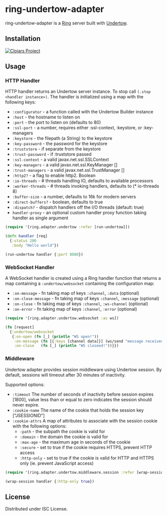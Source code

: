 # ring-undertow-adapter

ring-undertow-adapter is a [Ring](https://github.com/ring-clojure/ring) server built with
[Undertow](http://undertow.io).

## Installation

[![Clojars Project](https://img.shields.io/clojars/v/luminus/ring-undertow-adapter.svg)](https://clojars.org/luminus/ring-undertow-adapter)

## Usage

### HTTP Handler

HTTP handler returns an Undertow server instance. To stop call `(.stop <handler instance>)`.
The handler is initialized using a map with the following keys:

* `:configurator` - a function called with the Undertow Builder instance
* `:host` - the hostname to listen on
* `:port` - the port to listen on (defaults to 80)
* `:ssl-port` - a number, requires either :ssl-context, :keystore, or :key-managers
* `:keystore` - the filepath (a String) to the keystore
* `:key-password` - the password for the keystore
* `:truststore` - if separate from the keystore
* `:trust-password` - if :truststore passed
* `:ssl-context` - a valid javax.net.ssl.SSLContext
* `:key-managers` - a valid javax.net.ssl.KeyManager []
* `:trust-managers` - a valid javax.net.ssl.TrustManager []
* `:http2?` - a flag to enable http2. Boolean
* `:io-threads` - # threads handling IO, defaults to available processors
* `:worker-threads` - # threads invoking handlers, defaults to (* io-threads 8)
* `:buffer-size` - a number, defaults to 16k for modern servers
* `:direct-buffers?` - boolean, defaults to true
* `:dispatch?`      - dispatch handlers off the I/O threads (default: true)
* `handler-proxy` - an optional custom handler proxy function taking handler as single argument

```clojure
(require '[ring.adapter.undertow :refer [run-undertow]])

(defn handler [req]
  {:status 200
   :body "Hello world"})

(run-undertow handler {:port 8080})
```

### WebSocket Handler

A WebSocket handler is created using a Ring handler function that returns a map
containing a `:undertow/websocket` containing the configuration map:

* `:on-message` - fn taking map of keys `:channel`, `:data` (optional)
* `:on-close-message` - fn taking map of keys `:channel`, `:message` (optional)
* `:on-close` - fn taking map of keys `:channel`, `:ws-channel` (optional)
* `:on-error` - fn taking map of keys `:channel`, `:error` (optional)

```clojure
(require '[ring.adapter.undertow.websocket :as ws])

(fn [request]
  {:undertow/websocket 
   {:on-open (fn [_] (println "WS open!"))
    :on-message (fn [{:keys [channel data]}] (ws/send "message received" channel))
    :on-close   (fn [_] (println "WS closeed!"))}})
```

### Middleware

Undertow adapter provides session middleware using Undertow session. 
By default, sessions will timeout after 30 minutes of inactivity.
  
Supported options:

* `:timeout` The number of seconds of inactivity before session expires [1800], value less than or equal to zero indicates the session
  should never expire.
* `:cookie-name` The name of the cookie that holds the session key [\"JSESSIONID\"]
* `:cookie-attrs` A map of attributes to associate with the session cookie with the following options:
  * `:path`      - the subpath the cookie is valid for
  * `:domain`    - the domain the cookie is valid for
  * `:max-age`   - the maximum age in seconds of the cookie
  * `:secure`    - set to true if the cookie requires HTTPS, prevent HTTP access
  * `:http-only` - set to true if the cookie is valid for HTTP and HTTPS only (ie. prevent JavaScript access)

```clojure
(require '[ring.adapter.undertow.middleware.session :refer [wrap-session]])

(wrap-session handler {:http-only true})
```

## License

Distributed under ISC License.
